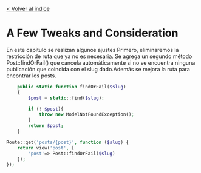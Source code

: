 [< Volver al índice](/docs/readme.md)

# A Few Tweaks and Consideration
En este capítulo se realizan algunos ajustes  Primero, eliminaremos la restricción de ruta que ya no es necesaria. Se agrega un segundo método Post::findOrFail() que cancela automáticamente si no se encuentra ninguna publicación que coincida con el slug dado.Además se mejora la ruta para encontrar los posts. 
```php
    public static function findOrFail($slug)
    {
        $post = static::find($slug);

        if (! $post){
            throw new ModelNotFoundException();
        }
        return $post;
    }
```
```php
Route::get('posts/{post}', function ($slug) {
    return view('post', [
        'post'=> Post::findOrFail($slug)
    ]);
});
```
